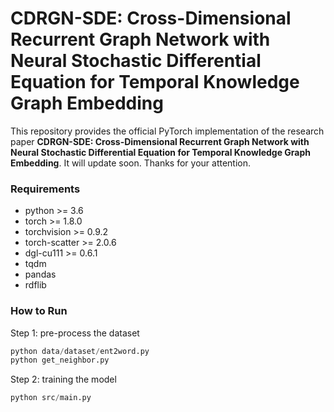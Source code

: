 # CDRGN-SDE: Cross-Dimensional Recurrent Graph Network with Neural Stochastic Differential Equation for Temporal Knowledge Graph Embedding

This repository provides the official PyTorch implementation of the research paper **CDRGN-SDE: Cross-Dimensional Recurrent Graph Network with Neural Stochastic Differential Equation for Temporal Knowledge Graph Embedding**. It will update soon. Thanks for your attention.

### Requirements

- python >= 3.6
- torch >= 1.8.0
- torchvision >= 0.9.2
- torch-scatter >= 2.0.6
- dgl-cu111 >= 0.6.1
- tqdm
- pandas
- rdflib

### How to Run

Step 1: pre-process the dataset

```python
python data/dataset/ent2word.py
python get_neighbor.py
```

Step 2: training the model

```python
python src/main.py
```
